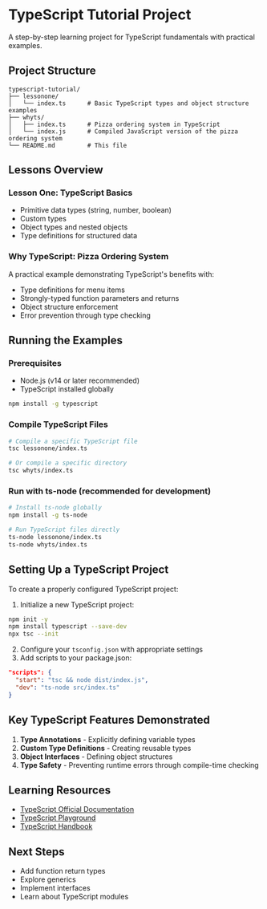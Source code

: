 # TypeScript Tutorial Project

A step-by-step learning project for TypeScript fundamentals with practical examples.

## Project Structure

```
typescript-tutorial/
├── lessonone/
│   └── index.ts      # Basic TypeScript types and object structure examples
├── whyts/
│   ├── index.ts      # Pizza ordering system in TypeScript
│   └── index.js      # Compiled JavaScript version of the pizza ordering system
└── README.md         # This file
```

## Lessons Overview

### Lesson One: TypeScript Basics
- Primitive data types (string, number, boolean)
- Custom types
- Object types and nested objects
- Type definitions for structured data

### Why TypeScript: Pizza Ordering System
A practical example demonstrating TypeScript's benefits with:
- Type definitions for menu items
- Strongly-typed function parameters and returns
- Object structure enforcement
- Error prevention through type checking

## Running the Examples

### Prerequisites
- Node.js (v14 or later recommended)
- TypeScript installed globally

```bash
npm install -g typescript
```

### Compile TypeScript Files
```bash
# Compile a specific TypeScript file
tsc lessonone/index.ts

# Or compile a specific directory
tsc whyts/index.ts
```

### Run with ts-node (recommended for development)
```bash
# Install ts-node globally
npm install -g ts-node

# Run TypeScript files directly
ts-node lessonone/index.ts
ts-node whyts/index.ts
```

## Setting Up a TypeScript Project

To create a properly configured TypeScript project:

1. Initialize a new TypeScript project:
```bash
npm init -y
npm install typescript --save-dev
npx tsc --init
```

2. Configure your `tsconfig.json` with appropriate settings
3. Add scripts to your package.json:
```json
"scripts": {
  "start": "tsc && node dist/index.js",
  "dev": "ts-node src/index.ts"
}
```

## Key TypeScript Features Demonstrated

1. **Type Annotations** - Explicitly defining variable types
2. **Custom Type Definitions** - Creating reusable types
3. **Object Interfaces** - Defining object structures
4. **Type Safety** - Preventing runtime errors through compile-time checking

## Learning Resources

- [TypeScript Official Documentation](https://www.typescriptlang.org/docs/)
- [TypeScript Playground](https://www.typescriptlang.org/play)
- [TypeScript Handbook](https://www.typescriptlang.org/docs/handbook/intro.html)

## Next Steps

- Add function return types
- Explore generics
- Implement interfaces
- Learn about TypeScript modules